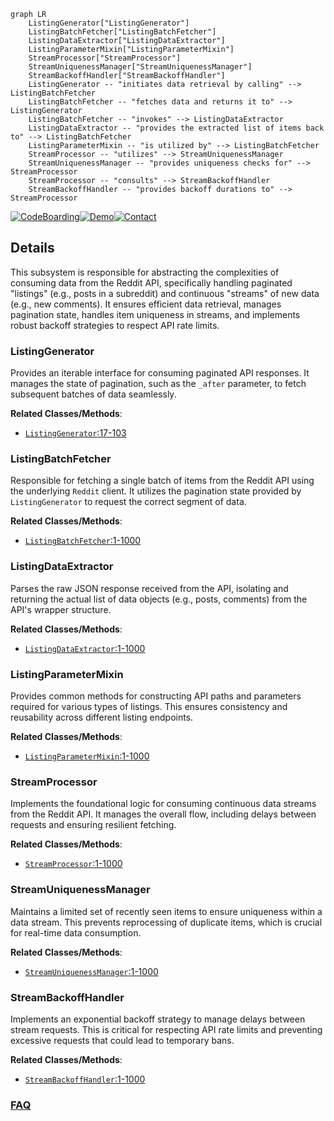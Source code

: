 ```mermaid
graph LR
    ListingGenerator["ListingGenerator"]
    ListingBatchFetcher["ListingBatchFetcher"]
    ListingDataExtractor["ListingDataExtractor"]
    ListingParameterMixin["ListingParameterMixin"]
    StreamProcessor["StreamProcessor"]
    StreamUniquenessManager["StreamUniquenessManager"]
    StreamBackoffHandler["StreamBackoffHandler"]
    ListingGenerator -- "initiates data retrieval by calling" --> ListingBatchFetcher
    ListingBatchFetcher -- "fetches data and returns it to" --> ListingGenerator
    ListingBatchFetcher -- "invokes" --> ListingDataExtractor
    ListingDataExtractor -- "provides the extracted list of items back to" --> ListingBatchFetcher
    ListingParameterMixin -- "is utilized by" --> ListingBatchFetcher
    StreamProcessor -- "utilizes" --> StreamUniquenessManager
    StreamUniquenessManager -- "provides uniqueness checks for" --> StreamProcessor
    StreamProcessor -- "consults" --> StreamBackoffHandler
    StreamBackoffHandler -- "provides backoff durations to" --> StreamProcessor
```

[![CodeBoarding](https://img.shields.io/badge/Generated%20by-CodeBoarding-9cf?style=flat-square)](https://github.com/CodeBoarding/GeneratedOnBoardings)[![Demo](https://img.shields.io/badge/Try%20our-Demo-blue?style=flat-square)](https://www.codeboarding.org/demo)[![Contact](https://img.shields.io/badge/Contact%20us%20-%20contact@codeboarding.org-lightgrey?style=flat-square)](mailto:contact@codeboarding.org)

## Details

This subsystem is responsible for abstracting the complexities of consuming data from the Reddit API, specifically handling paginated "listings" (e.g., posts in a subreddit) and continuous "streams" of new data (e.g., new comments). It ensures efficient data retrieval, manages pagination state, handles item uniqueness in streams, and implements robust backoff strategies to respect API rate limits.

### ListingGenerator
Provides an iterable interface for consuming paginated API responses. It manages the state of pagination, such as the `_after` parameter, to fetch subsequent batches of data seamlessly.


**Related Classes/Methods**:

- <a href="https://github.com/CodeBoarding/praw/blob/main/praw/models/listing/generator.py#L17-L103" target="_blank" rel="noopener noreferrer">`ListingGenerator`:17-103</a>


### ListingBatchFetcher
Responsible for fetching a single batch of items from the Reddit API using the underlying `Reddit` client. It utilizes the pagination state provided by `ListingGenerator` to request the correct segment of data.


**Related Classes/Methods**:

- <a href="https://github.com/CodeBoarding/praw/blob/main/praw/models/listing/generator.py#L1-L1000" target="_blank" rel="noopener noreferrer">`ListingBatchFetcher`:1-1000</a>


### ListingDataExtractor
Parses the raw JSON response received from the API, isolating and returning the actual list of data objects (e.g., posts, comments) from the API's wrapper structure.


**Related Classes/Methods**:

- <a href="https://github.com/CodeBoarding/praw/blob/main/praw/models/listing/generator.py#L1-L1000" target="_blank" rel="noopener noreferrer">`ListingDataExtractor`:1-1000</a>


### ListingParameterMixin
Provides common methods for constructing API paths and parameters required for various types of listings. This ensures consistency and reusability across different listing endpoints.


**Related Classes/Methods**:

- <a href="https://github.com/CodeBoarding/praw/blob/main/praw/models/listing/mixins/base.py#L1-L1000" target="_blank" rel="noopener noreferrer">`ListingParameterMixin`:1-1000</a>


### StreamProcessor
Implements the foundational logic for consuming continuous data streams from the Reddit API. It manages the overall flow, including delays between requests and ensuring resilient fetching.


**Related Classes/Methods**:

- <a href="https://github.com/CodeBoarding/praw/blob/main/praw/models/util.py#L1-L1000" target="_blank" rel="noopener noreferrer">`StreamProcessor`:1-1000</a>


### StreamUniquenessManager
Maintains a limited set of recently seen items to ensure uniqueness within a data stream. This prevents reprocessing of duplicate items, which is crucial for real-time data consumption.


**Related Classes/Methods**:

- <a href="https://github.com/CodeBoarding/praw/blob/main/praw/models/util.py#L1-L1000" target="_blank" rel="noopener noreferrer">`StreamUniquenessManager`:1-1000</a>


### StreamBackoffHandler
Implements an exponential backoff strategy to manage delays between stream requests. This is critical for respecting API rate limits and preventing excessive requests that could lead to temporary bans.


**Related Classes/Methods**:

- <a href="https://github.com/CodeBoarding/praw/blob/main/praw/models/util.py#L1-L1000" target="_blank" rel="noopener noreferrer">`StreamBackoffHandler`:1-1000</a>




### [FAQ](https://github.com/CodeBoarding/GeneratedOnBoardings/tree/main?tab=readme-ov-file#faq)

